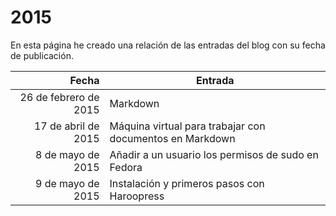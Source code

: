 # 2015

En esta página he creado una relación de las entradas del blog con su fecha de publicación.

| Fecha  | Entrada |
| --: | -- |
| 26 de febrero de 2015 | Markdown |
| 17 de abril de 2015 | Máquina virtual para trabajar con documentos en Markdown |
| 8 de mayo de 2015 | Añadir a un usuario los permisos de sudo en Fedora |
| 9 de mayo de 2015 | Instalación y primeros pasos con Haroopress |

